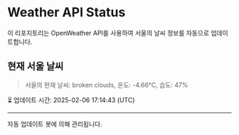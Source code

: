 
# Weather API Status

이 리포지토리는 OpenWeather API를 사용하여 서울의 날씨 정보를 자동으로 업데이트합니다.

## 현재 서울 날씨
> 서울의 현재 날씨: broken clouds, 온도: -4.66°C, 습도: 47%

⏳ 업데이트 시간: 2025-02-06 17:14:43 (UTC)

---
자동 업데이트 봇에 의해 관리됩니다.
